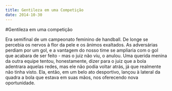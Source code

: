 ```yaml
---
title: Gentileza em uma Competição
date: 2014-10-30
---
```


#Gentileza em uma competição

Era semifinal de um campeonato feminino de handball. De longe se percebia os nervos à flor da pele e os ânimos exaltados. As adversárias perdiam por um gol, e a vantagem do nosso time se ampliaria com o gol que acabara de ser feito - mas o juiz não viu, o anulou. Uma querida menina da outra equipe tentou, honestamente, dizer para o juiz que a bola adentrara aquelas redes, mas ele não podia voltar atrás, já que realmente não tinha visto. Ela, então, em um belo ato desportivo, lançou à lateral da quadra a bola que estava em suas mãos, nos oferecendo nova oportunidade.